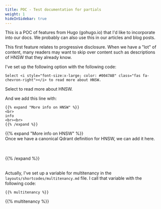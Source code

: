 ```yaml
---
title: POC - Test documentation for partials
weight: 1
hideInSidebar: true
---
```


This is a POC of features from Hugo (gohugo.io) that I'd like to incorporate into our
docs. We probably can also use this in our articles and blog posts.

This first feature relates to progressive disclosure. When we have a "lot" of content, 
many readers may want to skip over content such as descriptions of HNSW that they
already know.

I've set up the following option with the following code:

```
Select <i style="font-size:x-large; color: #0047AB" class="fas fa-chevron-right"></i> to read more about HNSW.
```

Select <i style="font-size:x-large; color: #0047AB" class="fas fa-chevron-right"></i> to read more about HNSW.

And we add this line with:

```
{{% expand "More info on HNSW" %}}
<br>
info
<br><br>
{{% /expand %}}
```

{{% expand "More info on HNSW" %}}
<br>
Once we have a canonical Qdrant definition for HNSW, we can add it here.

<br><br>
{{% /expand %}}
<br><br>


Actually, I've set up a variable for multitenancy in the 
`layouts/shortcodes/multitenancy.md` file. I call that variable with the following code:

```
{{% multitenancy %}}
```

{{% multitenancy %}}
